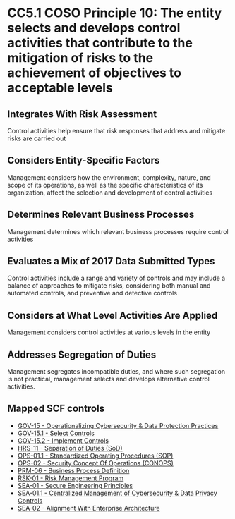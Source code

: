 # CC5.1 COSO Principle 10: The entity selects and develops control activities that contribute to the mitigation of risks to the achievement of objectives to acceptable levels
## Integrates With Risk Assessment
Control activities help ensure that risk responses that address and mitigate risks are carried out
## Considers Entity-Specific Factors
Management considers how the environment, complexity, nature, and scope of its operations, as well as the specific characteristics of its organization, affect the selection and development of control activities
## Determines Relevant Business Processes
Management determines which relevant business processes require control activities
## Evaluates a Mix of 2017 Data Submitted Types
Control activities include a range and variety of controls and may include a balance of approaches to mitigate risks, considering both manual and automated controls, and preventive and detective controls
## Considers at What Level Activities Are Applied
Management considers control activities at various levels in the entity
## Addresses Segregation of Duties
Management segregates incompatible duties, and where such segregation is not practical, management selects and develops alternative control activities.
## Mapped SCF controls
- [GOV-15 - Operationalizing Cybersecurity & Data Protection Practices](../scf/gov-15-operationalizingcybersecurity&dataprotectionpractices.md)
- [GOV-15.1 - Select Controls](../scf/gov-151-selectcontrols.md)
- [GOV-15.2 - Implement Controls](../scf/gov-152-implementcontrols.md)
- [HRS-11 - Separation of Duties (SoD)](../scf/hrs-11-separationofduties(sod).md)
- [OPS-01.1 - Standardized Operating Procedures (SOP)](../scf/ops-011-standardizedoperatingprocedures(sop).md)
- [OPS-02 - Security Concept Of Operations (CONOPS)](../scf/ops-02-securityconceptofoperations(conops).md)
- [PRM-06 - Business Process Definition](../scf/prm-06-businessprocessdefinition.md)
- [RSK-01 - Risk Management Program](../scf/rsk-01-riskmanagementprogram.md)
- [SEA-01 - Secure Engineering Principles](../scf/sea-01-secureengineeringprinciples.md)
- [SEA-01.1 - Centralized Management of Cybersecurity & Data Privacy Controls](../scf/sea-011-centralizedmanagementofcybersecurity&dataprivacycontrols.md)
- [SEA-02 - Alignment With Enterprise Architecture](../scf/sea-02-alignmentwithenterprisearchitecture.md)